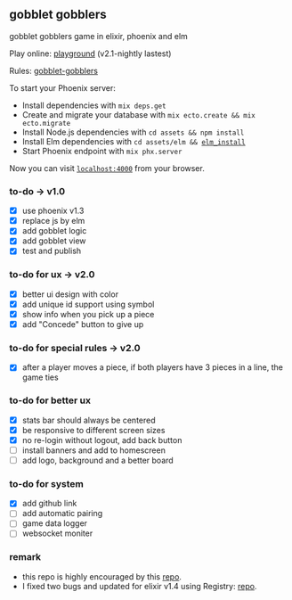 ## gobblet gobblers
gobblet gobblers game in elixir, phoenix and elm

Play online: [playground](https://immense-fjord-94074.herokuapp.com/) (v2.1-nightly lastest)

Rules: [gobblet-gobblers](https://github.com/cjen07/gobblet-gobblers/blob/master/rules/gobblet%20gobblers%20rules.pdf)

To start your Phoenix server:

  * Install dependencies with `mix deps.get`
  * Create and migrate your database with `mix ecto.create && mix ecto.migrate`
  * Install Node.js dependencies with `cd assets && npm install`
  * Install Elm dependencies with `cd assets/elm && `[`elm_install`](https://github.com/gdotdesign/elm-github-install)
  * Start Phoenix endpoint with `mix phx.server`

Now you can visit [`localhost:4000`](http://localhost:4000) from your browser.

### to-do -> v1.0
- [x] use phoenix v1.3
- [x] replace js by elm
- [x] add gobblet logic
- [x] add gobblet view
- [x] test and publish

### to-do for ux -> v2.0
- [x] better ui design with color
- [x] add unique id support using symbol
- [x] show info when you pick up a piece
- [x] add "Concede" button to give up

### to-do for special rules -> v2.0
- [x] after a player moves a piece, if both players have 3 pieces in a line, the game ties

### to-do for better ux
- [x] stats bar should always be centered
- [x] be responsive to different screen sizes
- [x] no re-login without logout, add back button
- [ ] install banners and add to homescreen
- [ ] add logo, background and a better board

### to-do for system
- [x] add github link
- [ ] add automatic pairing
- [ ] game data logger
- [ ] websocket moniter

### remark
* this repo is highly encouraged by this [repo](https://github.com/ventsislaf/talks).
* I fixed two bugs and updated for elixir v1.4 using Registry: [repo](https://github.com/cjen07/from_tictactoe_to_gobblet).
